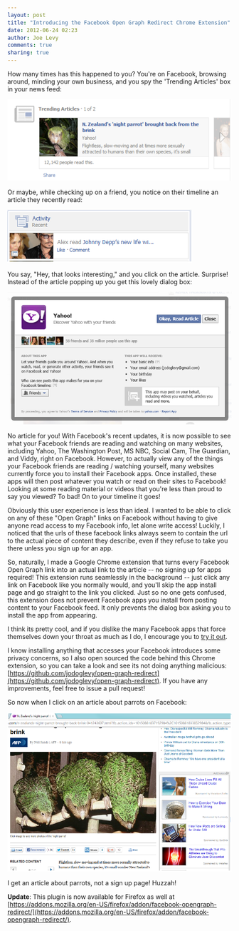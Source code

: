 ```yaml
---
layout: post
title: "Introducing the Facebook Open Graph Redirect Chrome Extension"
date: 2012-06-24 02:23
author: Joe Levy
comments: true
sharing: true
---
```


How many times has this happened to you? You're on Facebook, browsing around, minding your own business, and you spy the 'Trending Articles' box in your news feed:

![Facebook Trending Article](/images/embedded/facebook-trending-article.png)

Or maybe, while checking up on a friend, you notice on their timeline an article they recently read:

![Facebook Recent Activity](/images/embedded/facebook-recent-activity.png)

You say, "Hey, that looks interesting," and you click on the article. Surprise! Instead of the article popping up you get this lovely dialog box:

![Facebook Application Sign Up](/images/embedded/facebook-og-redirect.png)

No article for you! With Facebook's recent updates, it is now possible to see what your Facebook friends are reading and watching on many websites, including Yahoo, The Washington Post, MS NBC, Social Cam, The Guardian, and Viddy, right on Facebook. However, to actually view any of the things your Facebook friends are reading / watching yourself, many websites currently force you to install their Facebook apps. Once installed, these apps will then post whatever you watch or read on their sites to Facebook! Looking at some reading material or videos that you're less than proud to say you viewed? To bad! On to your timeline it goes!

Obviously this user experience is less than ideal. I wanted to be able to click on any of these "Open Graph" links on Facebook without having to give anyone read access to my Facebook info, let alone write access! Luckily, I noticed that the urls of these facebook links always seem to contain the url to the actual piece of content they describe, even if they refuse to take you there unless you sign up for an app.

So, naturally, I made a Google Chrome extension that turns every Facebook Open Graph link into an actual link to the article -- no signing up for apps required! This extension runs seamlessly in the background -- just click any link on Facebook like you normally would, and you'll skip the app install page and go straight to the link you clicked. Just so no one gets confused, this extension does not prevent Facebook apps you install from posting content to your Facebook feed. It only prevents the dialog box asking you to install the app from appearing.

I think its pretty cool, and if you dislike the many Facebook apps that force themselves down your throat as much as I do, I encourage you to [try it out](https://chrome.google.com/webstore/detail/facebook-open-graph-redir/pgkmcdneclgkflnhdeccboiholnedeci).

I know installing anything that accesses your Facebook introduces some privacy concerns, so I also open sourced the code behind this Chrome extension, so you can take a look and see its not doing anything malicious: [https://github.com/jodoglevy/open-graph-redirect](https://github.com/jodoglevy/open-graph-redirect). If you have any improvements, feel free to issue a pull request!

So now when I click on an article about parrots on Facebook:

![Facebook Linked Article](/images/embedded/facebook-linked-article.png)

I get an article about parrots, not a sign up page! Huzzah!

**Update**: This plugin is now available for Firefox as well at [https://addons.mozilla.org/en-US/firefox/addon/facebook-opengraph-redirect/](https://addons.mozilla.org/en-US/firefox/addon/facebook-opengraph-redirect/).
